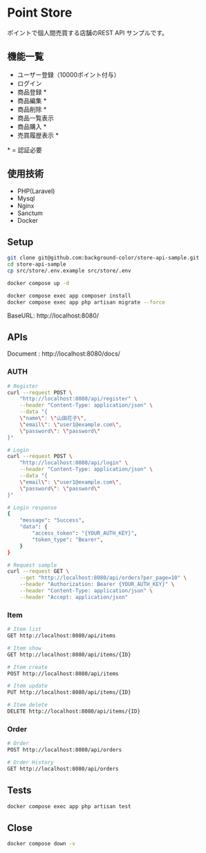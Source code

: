 # Point Store

ポイントで個人間売買する店舗のREST API サンプルです。

## 機能一覧
- ユーザー登録（10000ポイント付与）
- ログイン
- 商品登録 *
- 商品編集 *
- 商品削除 *
- 商品一覧表示
- 商品購入 *
- 売買履歴表示 *

\* = 認証必要

## 使用技術
- PHP(Laravel)
- Mysql
- Nginx
- Sanctum
- Docker

## Setup
```bash
git clone git@github.com:background-color/store-api-sample.git
cd store-api-sample
cp src/store/.env.example src/store/.env

docker compose up -d

docker compose exec app composer install
docker compose exec app php artisan migrate --force
```
BaseURL: http://localhost:8080/

## APIs
Document : http://localhost:8080/docs/

### AUTH
```bash
# Register
curl --request POST \
    "http://localhost:8080/api/register" \
    --header "Content-Type: application/json" \
    --data "{
    \"name\": \"山田花子\",
    \"email\": \"user1@example.com\",
    \"password\": \"password\"
}"

# Login
curl --request POST \
    "http://localhost:8080/api/login" \
    --header "Content-Type: application/json" \
    --data "{
    \"email\": \"user1@example.com\",
    \"password\": \"password\"
}"

# Login response
{
    "message": "Success",
    "data": {
        "access_token": "{YOUR_AUTH_KEY}",
        "token_type": "Bearer",
    }
}

# Request sample
curl --request GET \
    --get "http://localhost:8080/api/orders?per_page=10" \
    --header "Authorization: Bearer {YOUR_AUTH_KEY}" \
    --header "Content-Type: application/json" \
    --header "Accept: application/json"
```

### Item
```bash
# Item list
GET http://localhost:8080/api/items

# Item show
GET http://localhost:8080/api/items/{ID}

# Item create
POST http://localhost:8080/api/items

# Item update
PUT http://localhost:8080/api/items/{ID}

# Item delete
DELETE http://localhost:8080/api/items/{ID}
```

### Order
```bash
# Order
POST http://localhost:8080/api/orders

# Order History
GET http://localhost:8080/api/orders

```



## Tests
```bash
docker compose exec app php artisan test
```




## Close
```bash
docker compose down -v
```
